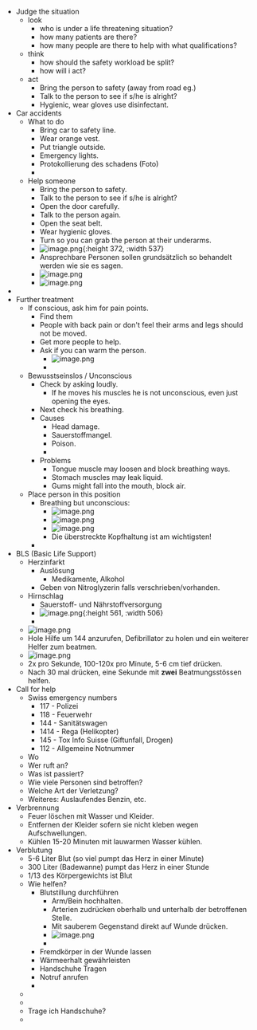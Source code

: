 - Judge the situation
	- look
		- who is under a life threatening situation?
		- how many patients are there?
		- how many people are there to help with what qualifications?
	- think
		- how should the safety workload be split?
		- how will i act?
	- act
		- Bring the person to safety (away from road eg.)
		- Talk to the person to see if s/he is alright?
		- Hygienic, wear gloves use disinfectant.
- Car accidents
	- What to do
		- Bring car to safety line.
		- Wear orange vest.
		- Put triangle outside.
		- Emergency lights.
		- Protokollierung des schadens (Foto)
		-
	- Help someone
		- Bring the person to safety.
		- Talk to the person to see if s/he is alright?
		- Open the door carefully.
		- Talk to the person again.
		- Open the seat belt.
		- Wear hygienic gloves.
		- Turn so you can grab the person at their underarms.
		- ![image.png](../assets/image_1676214438529_0.png){:height 372, :width 537}
		- Ansprechbare Personen sollen grundsätzlich so behandelt werden wie sie es sagen.
		- ![image.png](../assets/image_1676215187082_0.png)
		- ![image.png](../assets/image_1676215248160_0.png)
-
- Further treatment
	- If conscious, ask him for pain points.
		- Find them
		- People with back pain or don't feel their arms and legs should not be moved.
		- Get more people to help.
		- Ask if you can warm the person.
			- ![image.png](../assets/image_1676398060301_0.png)
			-
	- Bewusstseinslos / Unconscious
		- Check by asking loudly.
			- If he moves his muscles he is not unconscious, even just opening the eyes.
		- Next check his breathing.
		- Causes
			- Head damage.
			- Sauerstoffmangel.
			- Poison.
			-
		- Problems
			- Tongue muscle may loosen and block breathing ways.
			- Stomach muscles may leak liquid.
			- Gums might fall into the mouth, block air.
	- Place person in this position
		- Breathing but unconscious:
			- ![image.png](../assets/image_1676399390131_0.png)
			- ![image.png](../assets/image_1676399416523_0.png)
			- ![image.png](../assets/image_1676399514432_0.png)
			- Die überstreckte Kopfhaltung ist am wichtigsten!
		-
- BLS (Basic Life Support)
	- Herzinfarkt
		- Auslösung
			- Medikamente, Alkohol
		- Geben von Nitroglyzerin falls verschrieben/vorhanden.
	- Hirnschlag
		- Sauerstoff- und Nährstoffversorgung
		- ![image.png](../assets/image_1676402817074_0.png){:height 561, :width 506}
		-
	- ![image.png](../assets/image_1676401265789_0.png)
	- Hole Hilfe um 144 anzurufen, Defibrillator zu holen und ein weiterer Helfer zum beatmen.
	- ![image.png](../assets/image_1676400474221_0.png)
	- 2x pro Sekunde, 100-120x pro Minute, 5-6 cm tief drücken.
	- Nach 30 mal drücken, eine Sekunde mit **zwei** Beatmungsstössen helfen.
- Call for help
	- Swiss emergency numbers
		- 117 - Polizei
		- 118 - Feuerwehr
		- 144 - Sanitätswagen
		- 1414 - Rega (Helikopter)
		- 145 - Tox Info Suisse (Giftunfall, Drogen)
		- 112 - Allgemeine Notnummer
	- Wo
	- Wer ruft an?
	- Was ist passiert?
	- Wie viele Personen sind betroffen?
	- Welche Art der Verletzung?
	- Weiteres: Auslaufendes Benzin, etc.
- Verbrennung
	- Feuer löschen mit Wasser und Kleider.
	- Entfernen der Kleider sofern sie nicht kleben wegen Aufschwellungen.
	- Kühlen 15-20 Minuten mit lauwarmen Wasser kühlen.
- Verblutung
	- 5-6 Liter Blut (so viel pumpt das Herz in einer Minute)
	- 300 Liter (Badewanne) pumpt das Herz in einer Stunde
	- 1/13 des Körpergewichts ist Blut
	- Wie helfen?
		- Blutstillung durchführen
			- Arm/Bein hochhalten.
			- Arterien zudrücken oberhalb und unterhalb der betroffenen Stelle.
			- Mit sauberem Gegenstand direkt auf Wunde drücken.
			- ![image.png](../assets/image_1676403475748_0.png)
			-
		- Fremdkörper in der Wunde lassen
		- Wärmeerhalt gewährleisten
		- Handschuhe Tragen
		- Notruf anrufen
		-
	-
	-
	- Trage ich Handschuhe?
	-